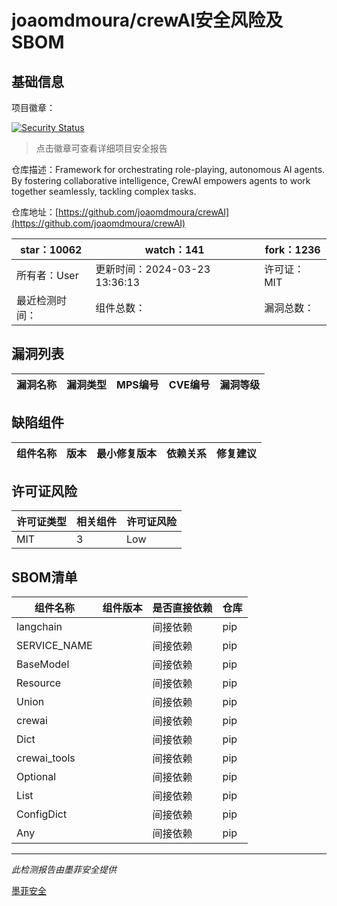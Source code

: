 # joaomdmoura/crewAI安全风险及SBOM

## 基础信息

项目徽章：

[![Security Status](https://www.murphysec.com/platform3/v31/badge/1771972097377746944.svg)](https://www.murphysec.com/console/report/1738641563397083136/1771972097377746944)

> 点击徽章可查看详细项目安全报告

仓库描述：Framework for orchestrating role-playing, autonomous AI agents. By fostering collaborative intelligence, CrewAI empowers agents to work together seamlessly, tackling complex tasks.

仓库地址：[https://github.com/joaomdmoura/crewAI](https://github.com/joaomdmoura/crewAI)

| star：10062 | watch：141 | fork：1236 |
| ----------- | -------------- | ------------ |
| 所有者：User | 更新时间：2024-03-23 13:36:13 | 许可证：MIT |
| 最近检测时间： | 组件总数： | 漏洞总数： |




## 漏洞列表

| 漏洞名称 | 漏洞类型 | MPS编号 | CVE编号 | 漏洞等级 |
| ------- | ------ | ------- | ------ | ----- |





## 缺陷组件

| 组件名称 | 版本 | 最小修复版本 | 依赖关系 | 修复建议 |
| -------- | ---- | ------------ | -------- | -------- |





## 许可证风险

| 许可证类型 | 相关组件 | 许可证风险 |
| ---------- | -------- | ---------- |
|MIT|3|Low|




## SBOM清单

| 组件名称 | 组件版本 | 是否直接依赖 | 仓库 |
| -------- | -------- | ------------ | ---- |
|langchain||间接依赖|pip|
|SERVICE_NAME||间接依赖|pip|
|BaseModel||间接依赖|pip|
|Resource||间接依赖|pip|
|Union||间接依赖|pip|
|crewai||间接依赖|pip|
|Dict||间接依赖|pip|
|crewai_tools||间接依赖|pip|
|Optional||间接依赖|pip|
|List||间接依赖|pip|
|ConfigDict||间接依赖|pip|
|Any||间接依赖|pip|


------

*此检测报告由墨菲安全提供*

[墨菲安全](www.murphysec.com)